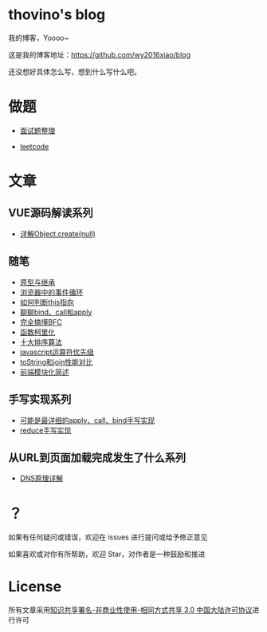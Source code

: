 # thovino's blog

我的博客，Yoooo~  

这是我的博客地址：https://github.com/wy2016xiao/blog

还没想好具体怎么写，想到什么写什么吧。


# 做题

- [面试题整理](https://github.com/wy2016xiao/blog/blob/master/questions/questions.md)

- [leetcode](https://github.com/wy2016xiao/leetcode)

# 文章

## VUE源码解读系列
- [详解Object.create(null)](https://github.com/wy2016xiao/blog/blob/master/articles/vue源码解读/详解Object.create(null).md)

## 随笔
- [原型与继承](https://github.com/wy2016xiao/blog/blob/master/anything/%E5%8E%9F%E5%9E%8B%E4%B8%8E%E7%BB%A7%E6%89%BF.md)
- [浏览器中的事件循环](https://github.com/wy2016xiao/blog/blob/master/anything/%E6%B5%8F%E8%A7%88%E5%99%A8%E4%B8%AD%E7%9A%84%E4%BA%8B%E4%BB%B6%E5%BE%AA%E7%8E%AF.md)
- [如何判断this指向](https://github.com/wy2016xiao/blog/blob/master/anything/%E5%A6%82%E4%BD%95%E5%88%A4%E6%96%ADthis%E6%8C%87%E5%90%91.md)
- [聊聊bind、call和apply](https://github.com/wy2016xiao/blog/blob/master/anything/%E8%81%8A%E8%81%8Abind%E3%80%81call%E5%92%8Capply.md)
- [完全搞懂BFC](https://github.com/wy2016xiao/blog/blob/master/anything/%E5%AE%8C%E5%85%A8%E6%90%9E%E6%87%82BFC.md)
- [函数柯里化](https://github.com/wy2016xiao/blog/blob/master/anything/%E5%87%BD%E6%95%B0%E6%9F%AF%E9%87%8C%E5%8C%96.md)
- [十大排序算法](https://github.com/wy2016xiao/blog/blob/master/anything/%E5%8D%81%E5%A4%A7%E6%8E%92%E5%BA%8F%E7%AE%97%E6%B3%95%2B%E5%8A%A8%E5%9B%BE.md)
- [javascript运算符优先级](https://github.com/wy2016xiao/blog/blob/master/anything/javascript%E8%BF%90%E7%AE%97%E7%AC%A6%E4%BC%98%E5%85%88%E7%BA%A7.md)
- [toString和join性能对比](https://github.com/wy2016xiao/blog/blob/master/anything/toString%E5%92%8Cjoin%E6%80%A7%E8%83%BD%E5%AF%B9%E6%AF%94.md)
- [前端模块化简述](https://github.com/wy2016xiao/blog/blob/master/articles/%E5%89%8D%E7%AB%AF%E6%A8%A1%E5%9D%97%E5%8C%96.md)

## 手写实现系列
- [可能是最详细的apply、call、bind手写实现](https://github.com/wy2016xiao/blog/blob/master/articles/%E6%89%8B%E5%86%99%E4%BB%A3%E7%A0%81/%E5%8F%AF%E8%83%BD%E6%98%AF%E6%9C%80%E8%AF%A6%E7%BB%86%E7%9A%84apply%E3%80%81call%E3%80%81bind%E6%89%8B%E5%86%99%E5%AE%9E%E7%8E%B0.md)
- [reduce手写实现](https://github.com/wy2016xiao/blog/blob/master/articles/%E6%89%8B%E5%86%99%E4%BB%A3%E7%A0%81/reduce%E6%89%8B%E5%86%99%E5%AE%9E%E7%8E%B0.md)

## 从URL到页面加载完成发生了什么系列
- [DNS原理详解](https://github.com/wy2016xiao/blog/blob/master/articles/DNS%E5%8E%9F%E7%90%86%E8%AF%A6%E8%A7%A3.md)

# ？

如果有任何疑问或错误，欢迎在 issues 进行提问或给予修正意见

如果喜欢或对你有所帮助，欢迎 Star，对作者是一种鼓励和推进

# License

所有文章采用[知识共享署名-非商业性使用-相同方式共享 3.0 中国大陆许可协议](https://creativecommons.org/licenses/by-nc-sa/3.0/cn/)进行许可
